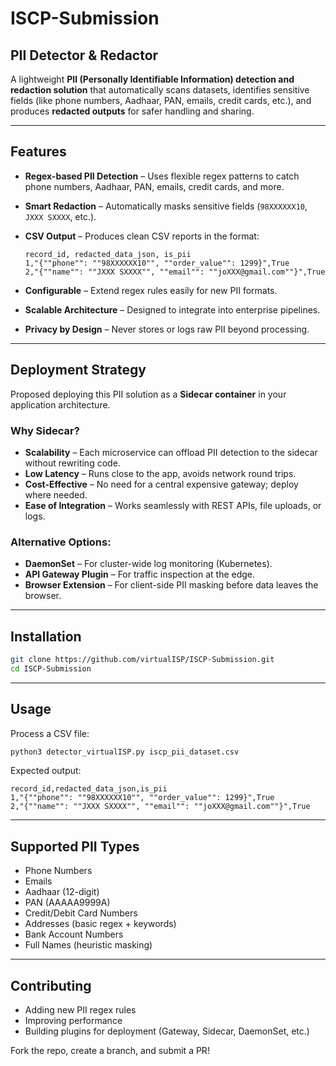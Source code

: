 # ISCP-Submission

## PII Detector & Redactor

A lightweight **PII (Personally Identifiable Information) detection and redaction solution** that automatically scans datasets, identifies sensitive fields (like phone numbers, Aadhaar, PAN, emails, credit cards, etc.), and produces **redacted outputs** for safer handling and sharing.

---

## Features

* **Regex-based PII Detection** – Uses flexible regex patterns to catch phone numbers, Aadhaar, PAN, emails, credit cards, and more.
* **Smart Redaction** – Automatically masks sensitive fields (`98XXXXXX10`, `JXXX SXXXX`, etc.).
* **CSV Output** – Produces clean CSV reports in the format:

  ```
  record_id, redacted_data_json, is_pii
  1,"{""phone"": ""98XXXXXX10"", ""order_value"": 1299}",True
  2,"{""name"": ""JXXX SXXXX"", ""email"": ""joXXX@gmail.com""}",True
  ```
* **Configurable** – Extend regex rules easily for new PII formats.
* **Scalable Architecture** – Designed to integrate into enterprise pipelines.
* **Privacy by Design** – Never stores or logs raw PII beyond processing.

---

## Deployment Strategy

Proposed deploying this PII solution as a **Sidecar container** in your application architecture.

### Why Sidecar?

* **Scalability** – Each microservice can offload PII detection to the sidecar without rewriting code.
* **Low Latency** – Runs close to the app, avoids network round trips.
* **Cost-Effective** – No need for a central expensive gateway; deploy where needed.
* **Ease of Integration** – Works seamlessly with REST APIs, file uploads, or logs.

### Alternative Options:

* **DaemonSet** – For cluster-wide log monitoring (Kubernetes).
* **API Gateway Plugin** – For traffic inspection at the edge.
* **Browser Extension** – For client-side PII masking before data leaves the browser.

---

## Installation

```bash
git clone https://github.com/virtualISP/ISCP-Submission.git
cd ISCP-Submission
```

---

## Usage

Process a CSV file:

```bash
python3 detector_virtualISP.py iscp_pii_dataset.csv
```

Expected output:

```
record_id,redacted_data_json,is_pii
1,"{""phone"": ""98XXXXXX10"", ""order_value"": 1299}",True
2,"{""name"": ""JXXX SXXXX"", ""email"": ""joXXX@gmail.com""}",True
```

---

## Supported PII Types

* Phone Numbers
* Emails
* Aadhaar (12-digit)
* PAN (AAAAA9999A)
* Credit/Debit Card Numbers
* Addresses (basic regex + keywords)
* Bank Account Numbers
* Full Names (heuristic masking)

---

## Contributing

* Adding new PII regex rules
* Improving performance
* Building plugins for deployment (Gateway, Sidecar, DaemonSet, etc.)

Fork the repo, create a branch, and submit a PR!

